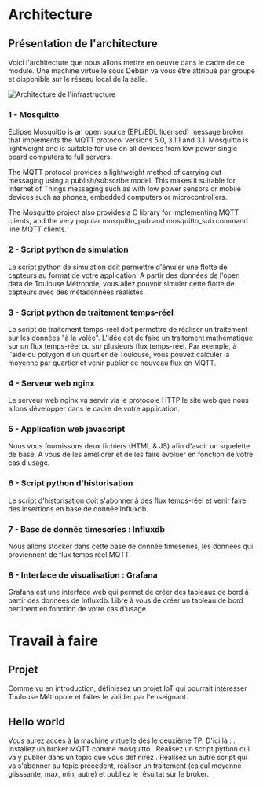# Architecture

## Présentation de l'architecture

Voici l'architecture que nous allons mettre en oeuvre dans le cadre de ce module.
Une machine virtuelle sous Debian va vous être attribué par groupe et disponible sur le réseau local de la salle.

![Architecture de l'infrastructure](/images/archi_TP.png)

### 1 - Mosquitto

Eclipse Mosquitto is an open source (EPL/EDL licensed) message broker that implements the MQTT protocol versions 5.0, 3.1.1 and 3.1. Mosquitto is lightweight and is suitable for use on all devices from low power single board computers to full servers.

The MQTT protocol provides a lightweight method of carrying out messaging using a publish/subscribe model. This makes it suitable for Internet of Things messaging such as with low power sensors or mobile devices such as phones, embedded computers or microcontrollers.

The Mosquitto project also provides a C library for implementing MQTT clients, and the very popular mosquitto_pub and mosquitto_sub command line MQTT clients.

### 2 - Script python de simulation

Le script python de simulation doit permettre d'émuler une flotte de capteurs au format de votre application.
A partir des données de l'open data de Toulouse Métropole, vous allez pouvoir simuler cette flotte de capteurs avec des métadonnées réalistes.

### 3 - Script python de traitement temps-réel

Le script de traitement temps-réel doit permettre de réaliser un traitement sur les données "à la volée".
L'idée est de faire un traitement mathématique sur un flux temps-réel ou sur plusieurs flux temps-réel.
Par exemple, à l'aide du polygon d'un quartier de Toulouse, vous pouvez calculer la moyenne par quartier et venir publier ce nouveau flux en MQTT.

### 4 - Serveur web nginx

Le serveur web nginx va servir via le protocole HTTP le site web que nous allons développer dans le cadre de votre application.

### 5 - Application web javascript

Nous vous fournissons deux fichiers (HTML & JS) afin d'avoir un squelette de base. A vous de les améliorer et de les faire évoluer en fonction de votre cas d'usage.

### 6 - Script python d'historisation

Le script d'historisation doit s'abonner à des flux temps-réel et venir faire des insertions en base de donnée Influxdb.

### 7 - Base de donnée timeseries : Influxdb

Nous allons stocker dans cette base de donnée timeseries, les données qui proviennent de flux temps réel MQTT.

### 8 - Interface de visualisation : Grafana

Grafana est une interface web qui permet de créer des tableaux de bord à partir des données de Influxdb. Libre à vous de créer un tableau de bord pertinent en fonction de votre cas d'usage.

# Travail à faire 

## Projet

Comme vu en introduction, définissez un projet IoT qui pourrait intéresser Toulouse Métropole et faites le valider par l'enseignant.

## Hello world

Vous aurez accès à la machine virtuelle dès le deuxième TP. D'ici là :
. Installez un broker MQTT comme mosquitto
. Réalisez un script python qui va y publier dans un topic que vous définirez
. Réalisez un autre script qui va s'abonner au topic précédent, réaliser un traitement (calcul moyenne glisssante, max, min, autre) et publiez le résultat sur le broker.
